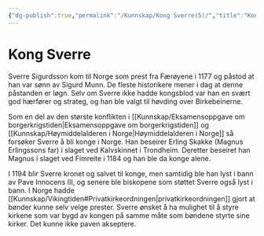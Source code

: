 ```yaml
---
{"dg-publish":true,"permalink":"/Kunnskap/Kong Sverre(5)/","title":"Kong Sverre","tags":["historie"]}
---
```



# Kong Sverre
Sverre Sigurdsson kom til Norge som prest fra Færøyene i 1177 og påstod at han var sønn av Sigurd Munn. De fleste historikere mener i dag at denne påstanden er løgn. Selv om Sverre ikke hadde kongsblod var han en svært god hærfører og strateg, og han ble valgt til høvding over Birkebeinerne.

Som en del av den største konflikten i [[Kunnskap/Eksamensoppgave om borgerkrigstiden\|Eksamensoppgave om borgerkrigstiden]] og [[Kunnskap/Høymiddelalderen i Norge\|Høymiddelalderen i Norge]] så forsøker Sverre å bli konge i Norge. Han beseirer Erling Skakke (Magnus Erlingssons far) i slaget ved Kalvskinnet i Trondheim. Deretter beseiret han Magnus i slaget ved Fimreite i 1184 og han ble da konge alene.

I 1194 blir Sverre kronet og salvet til konge, men samtidig ble han lyst i bann av Pave Innocens III, og senere ble biskopene som støttet Sverre også lyst i bann. I Norge hadde [[Kunnskap/Vikingtiden#Privatkirkeordningen\|privatkirkeordningen]] gjort at bønder kunne selv velge prester. Sverre ønsket å ha mulighet til å styre kirkene som var bygd av kongen på samme måte som bøndene styrte sine kirker. Det kunne ikke paven akseptere.
